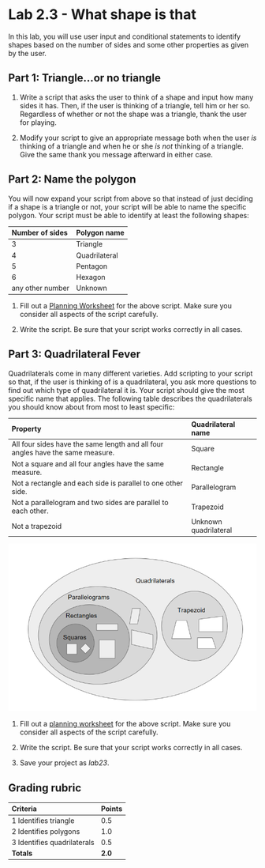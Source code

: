 <!-- REVISED -->
# Lab 2.3 - What shape is that

In this lab, you will use user input and conditional statements to identify shapes based on the number of sides and some other properties as given by the user.

## Part 1: Triangle...or no triangle

1. Write a script that asks the user to think of a shape and input how many sides it has.  Then, if the user is thinking of a triangle, tell him or her so.  Regardless of whether or not the shape was a triangle, thank the user for playing.

2. Modify your script to give an appropriate message both when the user _is_ thinking of a triangle and when he or she _is not_ thinking of a triangle.  Give the same thank you message afterward in either case.

## Part 2: Name the polygon

You will now expand your script from above so that instead of just deciding if a shape is a triangle or not, your script will be able to name the specific polygon.  Your script must be able to identify at least the following shapes:  

| **Number of sides** | **Polygon name** |
| :----------------- | :-------------- |
| 3                 | Triangle       |
| 4                 | Quadrilateral  |
| 5                 | Pentagon       |
| 6                 | Hexagon        |
| any other number  | Unknown        |

1. Fill out a [Planning Worksheet](https://github.com/TEALSK12/introduction-to-computer-science/raw/master/SNAP%20script%20Design%20and%20Planning%20Worksheet.docx) for the above script.  Make sure you consider all aspects of the script carefully.

2. Write the script.  Be sure that your script works correctly in all cases.

## Part 3: Quadrilateral Fever

Quadrilaterals come in many different varieties.  Add scripting to your script so that, if the user is thinking of is a quadrilateral, you ask more questions to find out which type of quadrilateral it is.  Your script should give the most specific name that applies.  The following table describes the quadrilaterals you should know about from most to least specific:

| **Property** | **Quadrilateral name**  |
| :------------- | :--------------------- |
| All four sides have the same length and all four angles have the same measure. | Square                |
| Not a square and all four angles have the same measure. | Rectangle             |
| Not a rectangle and each side is parallel to one other side.| Parallelogram         |
| Not a parallelogram and two sides are parallel to each other.| Trapezoid             |
| Not a trapezoid | Unknown quadrilateral |

![Quadrilaterals Sets](images/quadrilateral_sets.png)

1. Fill out a [planning worksheet](https://github.com/TEALSK12/introduction-to-computer-science/raw/master/SNAP%20script%20Design%20and%20Planning%20Worksheet.docx) for the above script.  Make sure you consider all aspects of the script carefully.

2. Write the script.  Be sure that your script works correctly in all cases.

3. Save your project as _lab23_.

## Grading rubric

| **Criteria**                | Points         |
| :----------------------------------- | :-------------- |
| 1 Identifies triangle               | 0.5     |
| 2 Identifies polygons               | 1.0     |
| 3 Identifies quadrilaterals         | 0.5     |
| **Totals**                   | **2.0** |
